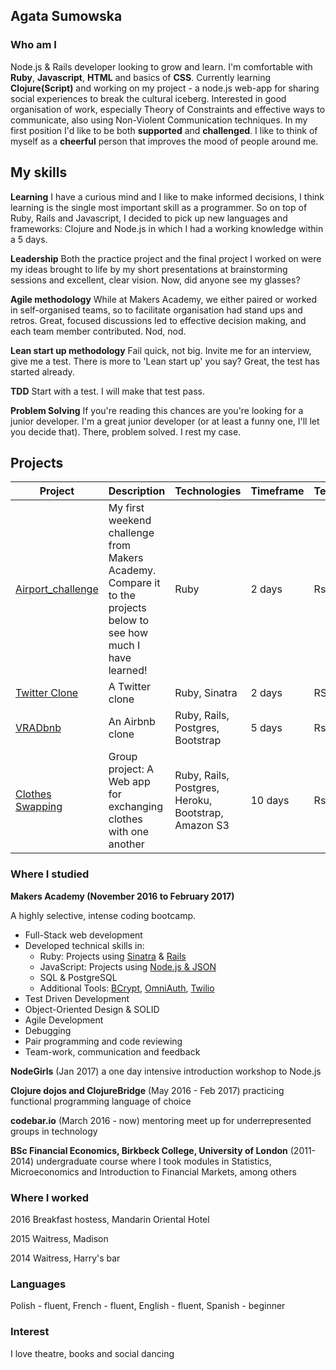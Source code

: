 ## Agata Sumowska

### Who am I

Node.js & Rails developer looking to grow and learn. I'm comfortable with **Ruby**, **Javascript**, **HTML** and basics of **CSS**. Currently learning **Clojure(Script)** and working on my project - a node.js web-app for sharing social experiences to break the cultural iceberg. Interested in good organisation of work, especially Theory of Constraints and effective ways to communicate, also using Non-Violent Communication techniques. In my first position I'd like to be both **supported** and **challenged**. I like to think of myself as a **cheerful** person that improves the mood of people around me.

## My skills

**Learning**
I have a curious mind and I like to make informed decisions, I think learning is the single most important skill as a programmer. So on top of Ruby, Rails and Javascript, I decided to pick up new languages and frameworks: Clojure and Node.js in which I had a working knowledge within a 5 days. 

**Leadership**
Both the practice project and the final project I worked on were my ideas brought to life by my short presentations at brainstorming sessions and excellent, clear vision. Now, did anyone see my glasses?

**Agile methodology**
While at Makers Academy, we either paired or worked in self-organised teams, so to facilitate organisation had stand ups and retros. Great, focused discussions led to effective decision making, and each team member contributed. Nod, nod.

**Lean start up methodology**
Fail quick, not big. Invite me for an interview, give me a test. There is more to 'Lean start up' you say? Great, the test has started already.

**TDD**
Start with a test. I will make that test pass.

**Problem Solving**
If you're reading this chances are you're looking for a junior developer. I'm a great junior developer (or at least a funny one, I'll let you decide that). There, problem solved. I rest my case.

## Projects 
Project | Description | Technologies | Timeframe | Testing
--- | --- | ---  | --- | ---
[Airport_challenge](https://github.com/agata-anastazja/airport_challenge) | My first weekend challenge from Makers Academy. Compare it to the projects below to see how much I have learned!| Ruby | 2 days | Rspec
[Twitter Clone](https://github.com/agata-anastazja/chitter-challenge) | A Twitter clone | Ruby, Sinatra | 2 days | RSpec
[VRADbnb](https://github.com/pelensky/VRADbnb) | An Airbnb clone|Ruby, Rails, Postgres, Bootstrap | 5 days | Rspec
[Clothes Swapping](https://github.com/keomony/clothes_swapping)| Group project: A Web app for exchanging clothes with one another | Ruby, Rails, Postgres, Heroku, Bootstrap, Amazon S3 | 10 days | Rspec 


### Where I studied

**Makers Academy (November 2016 to February 2017)**
  
A highly selective, intense coding bootcamp.  
- Full-Stack web development
- Developed technical skills in:
    - Ruby: Projects using [Sinatra](https://github.com/kwilson541/rps-challenge) & [Rails](https://github.com/kwilson541/instagram-challenge)
    - JavaScript: Projects using [Node.js & JSON](https://github.com/kwilson541/news-app)
    - SQL & PostgreSQL
    - Additional Tools: [BCrypt](https://github.com/agata-anastazja/chitter-challenge), [OmniAuth](https://github.com/agata-anastazja/instagram-challenge), [Twilio](https://github.com/agata-anastazja/takeaway-challenge)
- Test Driven Development
- Object-Oriented Design & SOLID
- Agile Development
- Debugging
- Pair programming and code reviewing
- Team-work, communication and feedback


**NodeGirls** (Jan 2017) 
a one day intensive introduction workshop to Node.js

**Clojure dojos and ClojureBridge** (May 2016 - Feb 2017) 
practicing functional programming language of choice 

**codebar.io** (March 2016 - now) 
mentoring meet up for underrepresented groups in technology

**BSc Financial Economics, Birkbeck College, University of London** (2011-2014) 
undergraduate course where I took modules in Statistics, Microeconomics and Introduction to Financial Markets, among others

### Where I worked

2016 Breakfast hostess, Mandarin Oriental Hotel

2015 Waitress, Madison

2014 Waitress, Harry's bar

### Languages

Polish - fluent, French - fluent, English - fluent, Spanish - beginner

### Interest

I love theatre, books and social dancing
